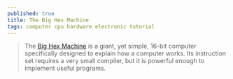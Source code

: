 ```yaml
---
published: true
title: The Big Hex Machine
tags: computer cpu hardware electronic tutorial
---
```

> The [Big Hex Machine](https://bighexmachine.github.io/) is a giant, yet simple, 16-bit computer specifically designed to explain how a computer works. Its instruction set requires a very small compiler, but it is powerful enough to implement useful programs.
